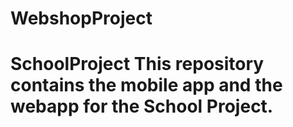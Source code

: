 # WebshopProject
# SchoolProject This repository contains the mobile app and the webapp for the School Project.
